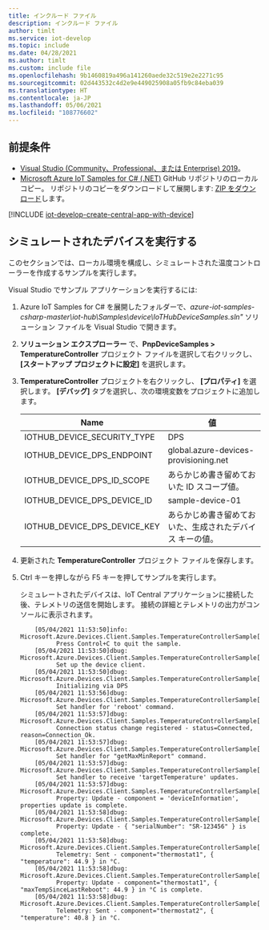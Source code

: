 ```yaml
---
title: インクルード ファイル
description: インクルード ファイル
author: timlt
ms.service: iot-develop
ms.topic: include
ms.date: 04/28/2021
ms.author: timlt
ms.custom: include file
ms.openlocfilehash: 9b1460819a496a141260aede32c519e2e2271c95
ms.sourcegitcommit: 02d443532c4d2e9e449025908a05fb9c84eba039
ms.translationtype: HT
ms.contentlocale: ja-JP
ms.lasthandoff: 05/06/2021
ms.locfileid: "108776602"
---
```

## <a name="prerequisites"></a>前提条件
- [Visual Studio (Community、Professional、または Enterprise) 2019](https://visualstudio.microsoft.com/downloads/)。
- [Microsoft Azure IoT Samples for C# (.NET)](https://github.com/Azure-Samples/azure-iot-samples-csharp) GitHub リポジトリのローカル コピー。 リポジトリのコピーをダウンロードして展開します: [ZIP をダウンロード](https://github.com/Azure-Samples/azure-iot-samples-csharp/archive/master.zip)します。

[!INCLUDE [iot-develop-create-central-app-with-device](iot-develop-create-central-app-with-device.md)]

## <a name="run-a-simulated-device"></a>シミュレートされたデバイスを実行する
このセクションでは、ローカル環境を構成し、シミュレートされた温度コントローラーを作成するサンプルを実行します。

Visual Studio でサンプル アプリケーションを実行するには:

1. Azure IoT Samples for C# を展開したフォルダーで、*azure-iot-samples-csharp-master\iot-hub\Samples\device\IoTHubDeviceSamples.sln"* ソリューション ファイルを Visual Studio で開きます。 

1. **ソリューション エクスプローラー** で、**PnpDeviceSamples > TemperatureController** プロジェクト ファイルを選択して右クリックし、 **[スタートアップ プロジェクトに設定]** を選択します。

1. **TemperatureController** プロジェクトを右クリックし、 **[プロパティ]** を選択します。 **[デバッグ]** タブを選択し、次の環境変数をプロジェクトに追加します。

    | Name | 値 |
    | ---- | ----- |
    | IOTHUB_DEVICE_SECURITY_TYPE | DPS |
    | IOTHUB_DEVICE_DPS_ENDPOINT | global.azure-devices-provisioning.net |
    | IOTHUB_DEVICE_DPS_ID_SCOPE | あらかじめ書き留めておいた ID スコープ値。 |
    | IOTHUB_DEVICE_DPS_DEVICE_ID | sample-device-01 |
    | IOTHUB_DEVICE_DPS_DEVICE_KEY | あらかじめ書き留めておいた、生成されたデバイス キーの値。 |

1. 更新された **TemperatureController** プロジェクト ファイルを保存します。

1. Ctrl キーを押しながら F5 キーを押してサンプルを実行します。

    シミュレートされたデバイスは、IoT Central アプリケーションに接続した後、テレメトリの送信を開始します。 接続の詳細とテレメトリの出力がコンソールに表示されます。 
    
    ```output
        [05/04/2021 11:53:50]info: Microsoft.Azure.Devices.Client.Samples.TemperatureControllerSample[0]
              Press Control+C to quit the sample.
        [05/04/2021 11:53:50]dbug: Microsoft.Azure.Devices.Client.Samples.TemperatureControllerSample[0]
              Set up the device client.
        [05/04/2021 11:53:50]dbug: Microsoft.Azure.Devices.Client.Samples.TemperatureControllerSample[0]
              Initializing via DPS
        [05/04/2021 11:53:56]dbug: Microsoft.Azure.Devices.Client.Samples.TemperatureControllerSample[0]
              Set handler for 'reboot' command.
        [05/04/2021 11:53:57]dbug: Microsoft.Azure.Devices.Client.Samples.TemperatureControllerSample[0]
              Connection status change registered - status=Connected, reason=Connection_Ok.
        [05/04/2021 11:53:57]dbug: Microsoft.Azure.Devices.Client.Samples.TemperatureControllerSample[0]
              Set handler for "getMaxMinReport" command.
        [05/04/2021 11:53:57]dbug: Microsoft.Azure.Devices.Client.Samples.TemperatureControllerSample[0]
              Set handler to receive 'targetTemperature' updates.
        [05/04/2021 11:53:57]dbug: Microsoft.Azure.Devices.Client.Samples.TemperatureControllerSample[0]
              Property: Update - component = 'deviceInformation', properties update is complete.
        [05/04/2021 11:53:58]dbug: Microsoft.Azure.Devices.Client.Samples.TemperatureControllerSample[0]
              Property: Update - { "serialNumber": "SR-123456" } is complete.
        [05/04/2021 11:53:58]dbug: Microsoft.Azure.Devices.Client.Samples.TemperatureControllerSample[0]
              Telemetry: Sent - component="thermostat1", { "temperature": 44.9 } in °C.
        [05/04/2021 11:53:58]dbug: Microsoft.Azure.Devices.Client.Samples.TemperatureControllerSample[0]
              Property: Update - component="thermostat1", { "maxTempSinceLastReboot": 44.9 } in °C is complete.
        [05/04/2021 11:53:58]dbug: Microsoft.Azure.Devices.Client.Samples.TemperatureControllerSample[0]
              Telemetry: Sent - component="thermostat2", { "temperature": 40.8 } in °C.
    ```